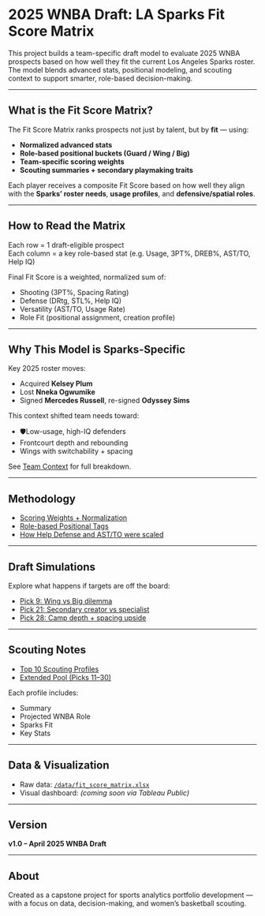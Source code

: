 # 2025 WNBA Draft: LA Sparks Fit Score Matrix

This project builds a team-specific draft model to evaluate 2025 WNBA prospects based on how well they fit the current Los Angeles Sparks roster. The model blends advanced stats, positional modeling, and scouting context to support smarter, role-based decision-making.

---

## What is the Fit Score Matrix?

The Fit Score Matrix ranks prospects not just by talent, but by **fit** — using:

- **Normalized advanced stats**
- **Role-based positional buckets (Guard / Wing / Big)**
- **Team-specific scoring weights**
- **Scouting summaries + secondary playmaking traits**

Each player receives a composite Fit Score based on how well they align with the **Sparks’ roster needs**, **usage profiles**, and **defensive/spatial roles**.

---

## How to Read the Matrix

Each row = 1 draft-eligible prospect  
Each column = a key role-based stat (e.g. Usage, 3PT%, DREB%, AST/TO, Help IQ)

Final Fit Score is a weighted, normalized sum of:

- Shooting (3PT%, Spacing Rating)
- Defense (DRtg, STL%, Help IQ)
- Versatility (AST/TO, Usage Rate)
- Role Fit (positional assignment, creation profile)

---

## Why This Model is Sparks-Specific

Key 2025 roster moves:

- Acquired **Kelsey Plum**
- Lost **Nneka Ogwumike**
- Signed **Mercedes Russell**, re-signed **Odyssey Sims**

This context shifted team needs toward:

- 🛡Low-usage, high-IQ defenders
- Frontcourt depth and rebounding
- Wings with switchability + spacing

See [Team Context](./team_context.md) for full breakdown.

---

## Methodology

- [Scoring Weights + Normalization](./methodology.md)
- [Role-based Positional Tags](./scouting/)
- [How Help Defense and AST/TO were scaled](./methodology.md#normalization-formula)

---

## Draft Simulations

Explore what happens if targets are off the board:

- [Pick 9: Wing vs Big dilemma](./simulations.md)
- [Pick 21: Secondary creator vs specialist](./simulations.md#second-round-pick-21-targets)
- [Pick 28: Camp depth + spacing upside](./simulations.md#third-round-pick-28-targets)

---

## Scouting Notes

- [Top 10 Scouting Profiles](./scouting/)
- [Extended Pool (Picks 11–30)](./scouting/extended_pool.md)

Each profile includes:
- Summary
- Projected WNBA Role
- Sparks Fit
- Key Stats

---

## Data & Visualization

- Raw data: [`/data/fit_score_matrix.xlsx`](./data/fit_score_matrix.xlsx)
- Visual dashboard: *(coming soon via Tableau Public)*

---

## Version

**v1.0 – April 2025 WNBA Draft**

---

## About

Created as a capstone project for sports analytics portfolio development — with a focus on data, decision-making, and women’s basketball scouting.

